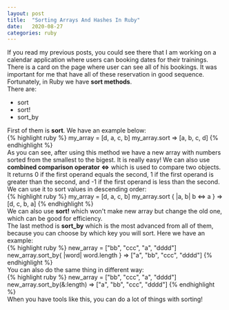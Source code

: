 ```yaml
---
layout: post
title:  "Sorting Arrays And Hashes In Ruby"
date:   2020-08-27
categories: ruby
---
```

If you read my previous posts, you could see there that I am working on a calendar application where users can booking dates for their trainings. There is a card on the page where user can see all of his bookings. It was important for me that have all of these reservation in good sequence. Fortunately, in Ruby we have <b>sort methods</b>.<br>
There are:
<ul class="list">
  <li>sort</li>
  <li>sort!</li>
  <li>sort_by</li>
</ul>
First of them is <b>sort</b>. We have an example below:
<div class="code">
{% highlight ruby %}
my_array = [d, a, c, b]
my_array.sort
=> [a, b, c, d]
{% endhighlight %}
</div>
As you can see, after using this method we have a new array with numbers sorted from the smallest to the bigest. It is really easy! We can also use <b>combined comparison operator <=></b> which is used to compare two objects. It returns 0 if the first operand equals the second, 1 if the first operand is greater than the second, and -1 if the first operand is less than the second. We can use it to sort values in descending order:
<div class="code">
{% highlight ruby %}
my_array = [d, a, c, b]
my_array.sort { |a, b| b <=> a } 
=> [d, c, b, a]
{% endhighlight %}
</div>
We can also use <b>sort!</b> which won't make new array but change the old one, which can be good for efficiency.<br>
The last method is <b>sort_by</b> which is the most advanced from all of them, because you can choose by which key you will sort. Here we have an example:
<div class="code">
{% highlight ruby %}
new_array = ["bb", "ccc", "a", "dddd"]
new_array.sort_by{ |word| word.length }
=> ["a", "bb", "ccc", "dddd"]
{% endhighlight %}
</div>
You can also do the same thing in different way:
<div class="code"> 
{% highlight ruby %}
new_array = ["bb", "ccc", "a", "dddd"]
new_array.sort_by(&:length)
=> ["a", "bb", "ccc", "dddd"]
{% endhighlight %}
</div>
When you have tools like this, you can do a lot of things with sorting!
